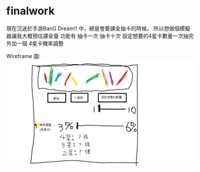 # finalwork
現在沉迷於手游BanG Dream!! 中，總是會要課金抽卡的時候。
所以想做個模擬器讓我大概預估課金量
功能有  抽卡一次  抽卡十次  設定想要的4星卡數量一次抽完
外加一個  4星卡機率調整

Wireframe 圖:
![image](https://github.com/Smallmonster487/finalwork/blob/master/%E6%8A%BD%E5%8D%A1(%E8%AA%B2%E9%87%91)%E6%A8%A1%E6%93%AC%E5%99%A8.jpg)

